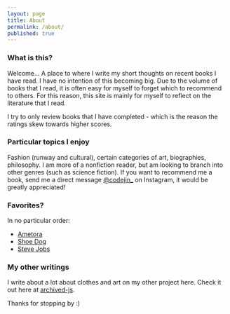 ```yaml
---
layout: page
title: About
permalink: /about/
published: true
---
```

### What is this?

Welcome...
A place to where I write my short thoughts on recent books I have read. I have no intention of this becoming big. Due to the volume of books that I read, it is often easy for myself to forget which to recommend to others. For this reason, this site is mainly for myself to reflect on the literature that I read.

I try to only review books that I have completed - which is the reason the ratings skew towards higher scores.

### Particular topics I enjoy
Fashion (runway and cultural), certain categories of art, biographies, philosophy. I am more of a nonfiction reader, but am looking to branch into other genres (such as science fiction). 
If you want to recommend me a book, send me a direct message [@codejin_](https://instagram.com/codejin_/) on Instagram, it would be greatly appreciated!

### Favorites?
In no particular order:
- [Ametora](https://jinsung-kim.github.io/ametora/)
- [Shoe Dog](https://jinsung-kim.github.io/shoe-dog/)
- [Steve Jobs](https://jinsung-kim.github.io/steve-jobs/)

### My other writings
I write about a lot about clothes and art on my other project here. Check it out here at [archived-js](https://archived-js.web.app/).

Thanks for stopping by :)
